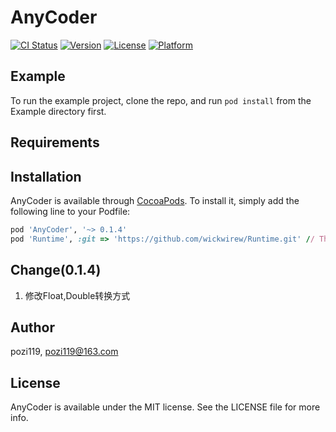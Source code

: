 # AnyCoder

[![CI Status](https://img.shields.io/travis/pozi119/AnyCoder.svg?style=flat)](https://travis-ci.org/pozi119/AnyCoder)
[![Version](https://img.shields.io/cocoapods/v/AnyCoder.svg?style=flat)](https://cocoapods.org/pods/AnyCoder)
[![License](https://img.shields.io/cocoapods/l/AnyCoder.svg?style=flat)](https://cocoapods.org/pods/AnyCoder)
[![Platform](https://img.shields.io/cocoapods/p/AnyCoder.svg?style=flat)](https://cocoapods.org/pods/AnyCoder)

## Example

To run the example project, clone the repo, and run `pod install` from the Example directory first.

## Requirements

## Installation

AnyCoder is available through [CocoaPods](https://cocoapods.org). To install
it, simply add the following line to your Podfile:

```ruby
pod 'AnyCoder', '~> 0.1.4'
pod 'Runtime', :git => 'https://github.com/wickwirew/Runtime.git' // The version in pods is 2.2.2, which requires 2.2.4
```
## Change(0.1.4)
1. 修改Float,Double转换方式

## Author

pozi119, pozi119@163.com

## License

AnyCoder is available under the MIT license. See the LICENSE file for more info.

